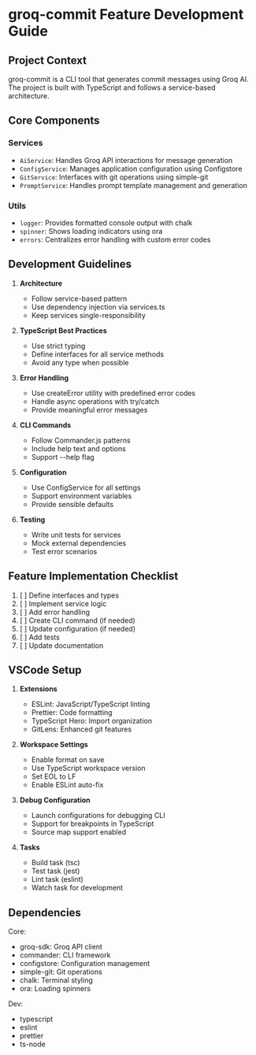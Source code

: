 # groq-commit Feature Development Guide

## Project Context
groq-commit is a CLI tool that generates commit messages using Groq AI. The project is built with TypeScript and follows a service-based architecture.

## Core Components

### Services
- `AiService`: Handles Groq API interactions for message generation
- `ConfigService`: Manages application configuration using Configstore
- `GitService`: Interfaces with git operations using simple-git
- `PromptService`: Handles prompt template management and generation

### Utils
- `logger`: Provides formatted console output with chalk
- `spinner`: Shows loading indicators using ora
- `errors`: Centralizes error handling with custom error codes

## Development Guidelines

1. **Architecture**
   - Follow service-based pattern
   - Use dependency injection via services.ts
   - Keep services single-responsibility

2. **TypeScript Best Practices**
   - Use strict typing
   - Define interfaces for all service methods
   - Avoid any type when possible

3. **Error Handling**
   - Use createError utility with predefined error codes
   - Handle async operations with try/catch
   - Provide meaningful error messages

4. **CLI Commands**
   - Follow Commander.js patterns
   - Include help text and options
   - Support --help flag

5. **Configuration**
   - Use ConfigService for all settings
   - Support environment variables
   - Provide sensible defaults

6. **Testing**
   - Write unit tests for services
   - Mock external dependencies
   - Test error scenarios

## Feature Implementation Checklist

1. [ ] Define interfaces and types
2. [ ] Implement service logic
3. [ ] Add error handling
4. [ ] Create CLI command (if needed)
5. [ ] Update configuration (if needed)
6. [ ] Add tests
7. [ ] Update documentation

## VSCode Setup

1. **Extensions**
   - ESLint: JavaScript/TypeScript linting
   - Prettier: Code formatting
   - TypeScript Hero: Import organization
   - GitLens: Enhanced git features

2. **Workspace Settings**
   - Enable format on save
   - Use TypeScript workspace version
   - Set EOL to LF
   - Enable ESLint auto-fix

3. **Debug Configuration**
   - Launch configurations for debugging CLI
   - Support for breakpoints in TypeScript
   - Source map support enabled

4. **Tasks**
   - Build task (tsc)
   - Test task (jest)
   - Lint task (eslint)
   - Watch task for development

## Dependencies

Core:
- groq-sdk: Groq API client
- commander: CLI framework
- configstore: Configuration management
- simple-git: Git operations
- chalk: Terminal styling
- ora: Loading spinners

Dev:
- typescript
- eslint
- prettier
- ts-node
